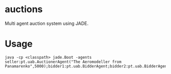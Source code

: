 # auctions
Multi agent auction system using JADE.

# Usage

```
java -cp <classpath> jade.Boot -agents seller:pt.uab.AuctionerAgent("The Aeromodeller from Panamarenko",5000);bidder1:pt.uab.BidderAgent;bidder2:pt.uab.BidderAgent
```